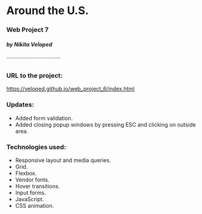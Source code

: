# Around the U.S.
### Web Project 7
##### by Nikita Veloped
˙˙˙˙˙˙˙˙˙˙˙˙˙˙˙˙˙˙˙˙˙˙˙˙˙˙˙˙˙˙˙˙˙˙˙˙˙˙˙˙˙˙
### URL to the project:

https://veloped.github.io/web_project_6/index.html

### Updates:

* Added form validation.
* Added closing popup windows by pressing ESC and clicking on outside area.

### Technologies used:

* Responsive layout and media queries.
* Grid.
* Flexbox.
* Vendor fonts.
* Hover transitions.
* Input forms.
* JavaScript.
* CSS animation.
